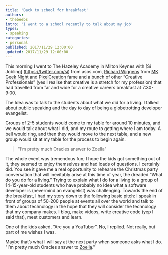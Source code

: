 ```yaml
---
title: 'Back to school for breakfast'
authors:
- thebeebs
intro: 'I went to a school recently to talk about my job'
types:
- speaking
categories:
- personal
published: 2017/11/29 12:00:00
updated: 2017/11/29 12:00:00
---
```


This morning I went to The Hazeley Academy in Milton Keynes with [Si Jobling] (https://twitter.com/si) from asos.com, [Richard Wiggens]( https://twitter.com/richardwiggins) from [MK Geek Night](http://mkgeeknight.co.uk) and [PixelCreation](http://pixelcreation.co.uk ) fame and a bunch of other “Creative Professionals” (yes I realise that creative is a stretch for my profession) that had travelled from far and wide for a creative careers breakfast at 7:30-9:00.

The Idea was to talk to the students about what we did for a living. I talked about public speaking and the day to day of being a globetrotting developer evangelist.

Groups of 2-5 students would come to my table for around 10 minutes, and we would talk about what I did, and my route to getting where I am today. A bell would ring, and then they would move to the next table, and a new group would sit at my table for the process to begin again.
>
> "I’m pretty much Oracles answer to Zoella"
>

The whole event was tremendous fun; I hope the kids got something out of it, they seemed to enjoy themselves and had loads of questions. I certainly did. You see it gave me a real opportunity to rehearse the Christmas party conversation that will inevitably arise at this time of year, the dreaded “What do you do for a living.”
Trying to explain what I do for a living to a group of 14-15-year-old students who have probably no Idea what a software developer is (nevermind an evangelist) was challenging. Towards the end of the breakfast, I had my story down to the following basic pitch: I speak in front of groups of 50-200 people at events all over the world and talk to them about technology in the hope that they will consider the technology that my company makes. I blog, make videos, write creative code (yep I said that), meet customers and learn.

One of the kids asked, “Are you a YouTuber”. No, I replied. Not really, but part of me wishes I was. 

Maybe that’s what I will say at the next party when someone asks what I do. "I’m pretty much Oracles answer to [Zoella](https://www.youtube.com/channel/UCWRV5AVOlKJR1Flvgt310Cw)."
